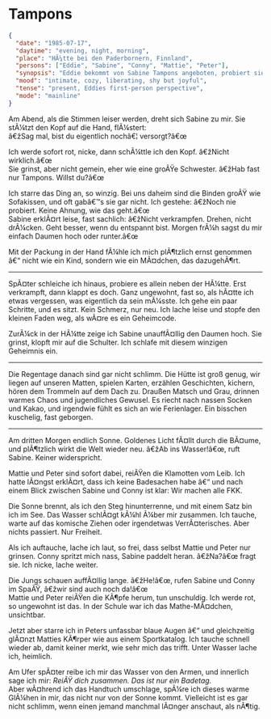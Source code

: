 # Tampons

```json
{
  "date": "1985-07-17",
  "daytime": "evening, night, morning",
  "place": "HÃ¼tte bei den Paderbornern, Finnland",
  "persons": ["Eddie", "Sabine", "Conny", "Mattie", "Peter"],
  "synopsis": "Eddie bekommt von Sabine Tampons angeboten, probiert sie zum ersten Mal aus und entdeckt am sonnigen Morgen nach Regentagen beim gemeinsamen Baden im See eine neue Freiheit. Die Jungs Mattie und Peter zeigen auffÃ¤lliges Interesse, was Eddie verlegen macht, aber insgeheim freut sie sich.",
  "mood": "intimate, cozy, liberating, shy but joyful",
  "tense": "present, Eddies first-person perspective",
  "mode": "mainline"
}
```

Am Abend, als die Stimmen leiser werden, dreht sich Sabine zu mir. Sie stÃ¼tzt den Kopf auf die Hand, flÃ¼stert:  
â€žSag mal, bist du eigentlich nochâ€¦ versorgt?â€œ  

Ich werde sofort rot, nicke, dann schÃ¼ttle ich den Kopf. â€žNicht wirklich.â€œ  
Sie grinst, aber nicht gemein, eher wie eine groÃŸe Schwester. â€žHab fast nur Tampons. Willst du?â€œ  

Ich starre das Ding an, so winzig. Bei uns daheim sind die Binden groÃŸ wie Sofakissen, und oft gabâ€™s sie gar nicht. Ich gestehe: â€žNoch nie probiert. Keine Ahnung, wie das geht.â€œ  
Sabine erklÃ¤rt leise, fast sachlich: â€žNicht verkrampfen. Drehen, nicht drÃ¼cken. Geht besser, wenn du entspannt bist. Morgen frÃ¼h sagst du mir einfach Daumen hoch oder runter.â€œ  

Mit der Packung in der Hand fÃ¼hle ich mich plÃ¶tzlich ernst genommen â€“ nicht wie ein Kind, sondern wie ein MÃ¤dchen, das dazugehÃ¶rt.  

---

SpÃ¤ter schleiche ich hinaus, probiere es allein neben der HÃ¼tte. Erst verkrampft, dann klappt es doch. Ganz ungewohnt, fast so, als hÃ¤tte ich etwas vergessen, was eigentlich da sein mÃ¼sste. Ich gehe ein paar Schritte, und es sitzt. Kein Schmerz, nur neu. Ich lache leise und stopfe den kleinen Faden weg, als wÃ¤re es ein Geheimcode.  

ZurÃ¼ck in der HÃ¼tte zeige ich Sabine unauffÃ¤llig den Daumen hoch. Sie grinst, klopft mir auf die Schulter. Ich schlafe mit diesem winzigen Geheimnis ein.  

---

Die Regentage danach sind gar nicht schlimm. Die Hütte ist groß genug, wir liegen auf unseren Matten, spielen Karten, erzählen Geschichten, kichern, hören dem Trommeln auf dem Dach zu. Draußen Matsch und Grau, drinnen warmes Chaos und jugendliches Gewusel. Es riecht nach nassen Socken und Kakao, und irgendwie fühlt es sich an wie Ferienlager. Ein bisschen kuschelig, fast geborgen.  

---

Am dritten Morgen endlich Sonne. Goldenes Licht fÃ¤llt durch die BÃ¤ume, und plÃ¶tzlich wirkt die Welt wieder neu. â€žAb ins Wasser!â€œ, ruft Sabine. Keiner widerspricht.  

Mattie und Peter sind sofort dabei, reiÃŸen die Klamotten vom Leib. Ich hatte lÃ¤ngst erklÃ¤rt, dass ich keine Badesachen habe â€“ und nach einem Blick zwischen Sabine und Conny ist klar: Wir machen alle FKK.  

Die Sonne brennt, als ich den Steg hinunterrenne, und mit einem Satz bin ich im See. Das Wasser schlÃ¤gt kÃ¼hl Ã¼ber mir zusammen. Ich tauche, warte auf das komische Ziehen oder irgendetwas VerrÃ¤terisches. Aber nichts passiert. Nur Freiheit.  

Als ich auftauche, lache ich laut, so frei, dass selbst Mattie und Peter nur grinsen. Conny spritzt mich nass, Sabine paddelt heran. â€žNa?â€œ fragt sie. Ich nicke, lache weiter.  

Die Jungs schauen auffÃ¤llig lange. â€žHe!â€œ, rufen Sabine und Conny im SpaÃŸ, â€žwir sind auch noch da!â€œ  
Mattie und Peter reiÃŸen die KÃ¶pfe herum, tun unschuldig. Ich werde rot, so ungewohnt ist das. In der Schule war ich das Mathe-MÃ¤dchen, unsichtbar.  

Jetzt aber starre ich in Peters unfassbar blaue Augen â€“ und gleichzeitig glÃ¤nzt Matties KÃ¶rper wie aus einem Sportkatalog. Ich tauche schnell wieder ab, damit keiner merkt, wie sehr mich das trifft. Unter Wasser lache ich, heimlich.  

Am Ufer spÃ¤ter reibe ich mir das Wasser von den Armen, und innerlich sage ich mir: *ReiÃŸ dich zusammen. Das ist nur ein Badetag.*  
Aber wÃ¤hrend ich das Handtuch umschlage, spÃ¼re ich dieses warme GlÃ¼hen in mir, das nicht nur von der Sonne kommt. Vielleicht ist es gar nicht schlimm, wenn einen jemand manchmal lÃ¤nger anschaut, als nÃ¶tig.  